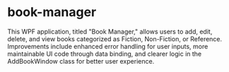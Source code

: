 # book-manager
 This WPF application, titled "Book Manager," allows users to add, edit, delete, and view books categorized as Fiction, Non-Fiction, or Reference. Improvements include enhanced error handling for user inputs, more maintainable UI code through data binding, and clearer logic in the AddBookWindow class for better user experience.
